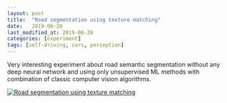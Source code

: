 ```yaml
---
layout: post
title:  "Road segmentation using texture matching"
date:   2019-06-28
last_modified_at: 2019-06-28
categories: [experiment]
tags: [self-driving, cars, perception]
---
```


Very interesting experiment about road semantic segmentation without any deep neural network and using only unsupervised ML methods with combination of classic computer vision algorithms.

[![Road segmentation using texture matching](https://img.youtube.com/vi/DXWEtG95zKc/0.jpg)](https://www.youtube.com/watch?v=DXWEtG95zKc)
